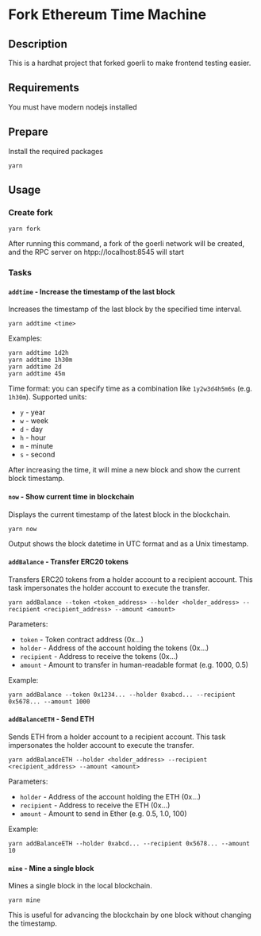 # Fork Ethereum Time Machine

## Description

This is a hardhat project that forked goerli to make frontend testing easier.

## Requirements

You must have modern nodejs installed

## Prepare

Install the required packages

```
yarn
```

## Usage

### Create fork

```
yarn fork
```

After running this command, a fork of the goerli network will be created, and the RPC server on htpp://localhost:8545 will start

### Tasks

#### `addtime` - Increase the timestamp of the last block

Increases the timestamp of the last block by the specified time interval.

```
yarn addtime <time>
```

Examples:

```
yarn addtime 1d2h
yarn addtime 1h30m
yarn addtime 2d
yarn addtime 45m
```

Time format: you can specify time as a combination like `1y2w3d4h5m6s` (e.g. `1h30m`). Supported units:

- `y` - year
- `w` - week
- `d` - day
- `h` - hour
- `m` - minute
- `s` - second

After increasing the time, it will mine a new block and show the current block timestamp.

#### `now` - Show current time in blockchain

Displays the current timestamp of the latest block in the blockchain.

```
yarn now
```

Output shows the block datetime in UTC format and as a Unix timestamp.

#### `addBalance` - Transfer ERC20 tokens

Transfers ERC20 tokens from a holder account to a recipient account. This task impersonates the holder account to execute the transfer.

```
yarn addBalance --token <token_address> --holder <holder_address> --recipient <recipient_address> --amount <amount>
```

Parameters:

- `token` - Token contract address (0x...)
- `holder` - Address of the account holding the tokens (0x...)
- `recipient` - Address to receive the tokens (0x...)
- `amount` - Amount to transfer in human-readable format (e.g. 1000, 0.5)

Example:

```
yarn addBalance --token 0x1234... --holder 0xabcd... --recipient 0x5678... --amount 1000
```

#### `addBalanceETH` - Send ETH

Sends ETH from a holder account to a recipient account. This task impersonates the holder account to execute the transfer.

```
yarn addBalanceETH --holder <holder_address> --recipient <recipient_address> --amount <amount>
```

Parameters:

- `holder` - Address of the account holding the ETH (0x...)
- `recipient` - Address to receive the ETH (0x...)
- `amount` - Amount to send in Ether (e.g. 0.5, 1.0, 100)

Example:

```
yarn addBalanceETH --holder 0xabcd... --recipient 0x5678... --amount 10
```

#### `mine` - Mine a single block

Mines a single block in the local blockchain.

```
yarn mine
```

This is useful for advancing the blockchain by one block without changing the timestamp.
